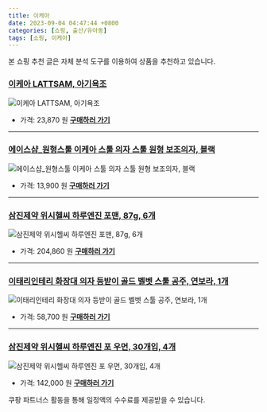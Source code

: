 ```yaml
---
title: 이케아
date: 2023-09-04 04:47:44 +0800
categories: [쇼핑, 출산/유아동]
tags: [쇼핑, 이케아]
---
```

본 쇼핑 추천 글은 자체 분석 도구를 이용하여 상품을 추천하고 있습니다.
### [이케아 LATTSAM, 아기욕조](https://link.coupang.com/re/AFFSDP?lptag=AF1030537&pageKey=6714096097&itemId=15596779247&vendorItemId=70495456742&traceid=V0-153-888c05456d103cda&clickBeacon=QZPCDJ67aunLeEWRhN1TTDX6J3JiFtKJSpwCTSNBeDxlcrqs6oieuIFYANrlE7E6UIjPY7ZNxi%2FxJr4F8M58wSy4mT1lfzHKpBY4HKeCL4WBxHLQPYa8%2FdyWYFxYUjOo9YSxQC%2FBvx13R%2B5OzSGS%2FTWgh%2F9YIdyUrcZ9yDS62bFgMw%2Bk6lv7fE%2BHQRykGvn7I2HJpmAjYjgHDV3ENu2LU3hLO0EyJrQVmMYf9EXzX0jIBlD6Rp6qZ8FcZo3voTCjntKJnagtYKqvhYV3Yl7HszEiyqngDGJ8C0yhCdUvVAkj5w1z7oM0g4OXD1u25nzcklIt%2BHZ6arKp1PvBo%2FbmOjtzI2dPUbR%2FUDaZoDJggoEBHjieChklOSy%2FbLtizl%2F16D3DDuhWknuKQARmdTJE%2BuilvkuxqwkM1%2BRd87HHPTddunaL8Qgk5uOLXxmdD1nDJRdmeFcKkT3nzeY6omKfkWNYUzS0JDzrZ%2Bgv8V03q0eeCDyLPpAeI3osA7Zo8ZSSEKlsdDaNyw8bqISXpLuzrvBIMYVk%2B15Y6tZgAhk9X0epPQzm5u0iWYBzqSwkzJIVx948LytiT5yYaYZetVxNQQu%2FHMwAiq8eK1ONKGdsIaSSQg2fZpaiwyAOuiHfgm7ww9p%2F57bN%2BJYj8ot6MrNWDItQ43qe8hmY7RS7TFtwJcQKjjRlaDYODZ%2BFWYRdCeVAkQhPW%2BCG2GEPAyAtrtYcFw8thq%2BrMRsdrVtgQCUJj1W%2BoHV52DntPN6CNkBquBdorup2FQqUOmMByjFfBRU8FgEREmYTfsXwjLANQtjLJlf0%2BrJMzCcKO6QRicyhi4JuDUn1hWg%2FK37%2FjW2bEGmbLSIG7oEJIKwgWRZCJ1xRy4mh1KHUUCknwKbMtZ306Yv5&requestid=20230907044744703284829946&token=31850C%7CMIXED)
![이케아 LATTSAM, 아기욕조](https://ads-partners.coupang.com/image1/W1BncpYCuJfBqH4kW9utReGOe0FY1-Yl_wjPDtfoCB_IBgDQWcrASnhYfleF9vd_6eLpNDcQoHzAJm84OBUoH02h4Xo_pub4hpWWVjLcBVoSOuf-mGZy7O-GPIExRji9eiDfPIupmQ1gNh9a8nKL60FutAsSMejKjJ2OGGhi_1lj7qkC06fZ2nI5crlgKVOJ_InpfYHkGR5-u0IAFKOPD1Smodaaf1U2JAo3GOHLUfAMOT6OzIltaJsCLe8cVJrsTxATCSrU-5G25rujYteH21eyq2XdM_exOeflOfw2ow==)
- 가격: 23,870 원
[**구매하러 가기**](https://link.coupang.com/re/AFFSDP?lptag=AF1030537&pageKey=6714096097&itemId=15596779247&vendorItemId=70495456742&traceid=V0-153-888c05456d103cda&clickBeacon=QZPCDJ67aunLeEWRhN1TTDX6J3JiFtKJSpwCTSNBeDxlcrqs6oieuIFYANrlE7E6UIjPY7ZNxi%2FxJr4F8M58wSy4mT1lfzHKpBY4HKeCL4WBxHLQPYa8%2FdyWYFxYUjOo9YSxQC%2FBvx13R%2B5OzSGS%2FTWgh%2F9YIdyUrcZ9yDS62bFgMw%2Bk6lv7fE%2BHQRykGvn7I2HJpmAjYjgHDV3ENu2LU3hLO0EyJrQVmMYf9EXzX0jIBlD6Rp6qZ8FcZo3voTCjntKJnagtYKqvhYV3Yl7HszEiyqngDGJ8C0yhCdUvVAkj5w1z7oM0g4OXD1u25nzcklIt%2BHZ6arKp1PvBo%2FbmOjtzI2dPUbR%2FUDaZoDJggoEBHjieChklOSy%2FbLtizl%2F16D3DDuhWknuKQARmdTJE%2BuilvkuxqwkM1%2BRd87HHPTddunaL8Qgk5uOLXxmdD1nDJRdmeFcKkT3nzeY6omKfkWNYUzS0JDzrZ%2Bgv8V03q0eeCDyLPpAeI3osA7Zo8ZSSEKlsdDaNyw8bqISXpLuzrvBIMYVk%2B15Y6tZgAhk9X0epPQzm5u0iWYBzqSwkzJIVx948LytiT5yYaYZetVxNQQu%2FHMwAiq8eK1ONKGdsIaSSQg2fZpaiwyAOuiHfgm7ww9p%2F57bN%2BJYj8ot6MrNWDItQ43qe8hmY7RS7TFtwJcQKjjRlaDYODZ%2BFWYRdCeVAkQhPW%2BCG2GEPAyAtrtYcFw8thq%2BrMRsdrVtgQCUJj1W%2BoHV52DntPN6CNkBquBdorup2FQqUOmMByjFfBRU8FgEREmYTfsXwjLANQtjLJlf0%2BrJMzCcKO6QRicyhi4JuDUn1hWg%2FK37%2FjW2bEGmbLSIG7oEJIKwgWRZCJ1xRy4mh1KHUUCknwKbMtZ306Yv5&requestid=20230907044744703284829946&token=31850C%7CMIXED)
---
### [에이스샵_원형스툴 이케아 스툴 의자 스툴 원형 보조의자, 블랙](https://link.coupang.com/re/AFFSDP?lptag=AF1030537&pageKey=7565046103&itemId=19939309685&vendorItemId=75151374584&traceid=V0-153-f798e48b5b0765e6&clickBeacon=QZPCDJ67aunLeEWRhN1TTDX6J3JiFtKJSpwCTSNBeDxlcrqs6oieuIFYANrlE7E6UIjPY7ZNxi%2FxJr4F8M58wSy4mT1lfzHKpBY4HKeCL4XU%2BevL7s0W3uWk8VULoRtm3DPrt5%2F5P%2B%2BUoadgOxM2%2Fk7nonB%2FxhVYU1zYFFcDCngq%2Bac%2FkH8%2BCSO1He1Jf3%2BhI2HJpmAjYjgHDV3ENu2LU3hLO0EyJrQVmMYf9EXzX0jIBlD6Rp6qZ8FcZo3voTCj9hU7SiuOdBn8jJpcGb0C66527AG0fK8wnD3VbBwkEGC%2B65mZN8BeVzTtsRJueF3HGqa2jAcVDd4HHNt4pg2U8kiyhgl2E3zGZSnNDt09nhtgDZn0mT10lGxHc6uPVpaOZBN2d5sk0FfKGdYGX5AJqoI2FO%2FiTxMyeuouEGNa9b0YfwNhJuEfzg0Ir%2BnlbXAtCSp%2BftH1PXztHvuGI3vQF%2FkBo1rhWRwt4BryAa7NR6d5ImDaBt080Ip9aiTUh69frIUw%2FuELCki1YZMUufXDI9Pmgl%2BUMxqTj5LdE2IP8BWwXJ6I72lURIZNe%2BdlJgwCDsYU9Gn7D5HnZq8YWf7sg2ZmIm%2Fwz8C%2BFW0k7juXe0b19sOkhrKvKx0J%2FHhN8diV6573MLDP5Tld2eqBi4vIyKWOjUd5dh89LKqjZCYYsfeF0B%2FrGln9WQ38KLLGqZghgI%2BMCMYjxVT0O8QexCME%2FgJ4oIcjPJf2H9YyWH%2BQ6z8nUHM9BB57q0H8pArFUj1fk%2BIRPXToYZO5ry3Zz7nD7l0zHddc29JOmuT0q8K8UeFiapOEMQNy%2FmRPmeM%2BLqDUDVMkPMrY6A2%2BPWQ4djJih%2B6QbvYBKwV6nuNqo7RWw5zJWncT0qVidNAe4F95yL3O&requestid=20230907044744703284829946&token=31850C%7CMIXED)
![에이스샵_원형스툴 이케아 스툴 의자 스툴 원형 보조의자, 블랙](https://ads-partners.coupang.com/image1/mdzXinnyOGMi6JVJmSNO0bijidJB8N1jUwgZGgXk098aZBNfHpfaaQ9dQ_vIaNDYqi0OvwXdQmmx0_1GotNzftIv2i2sfaghXUcCr15_7An3cPZVqkVByo5uBAj7aN3Rd-i1tR3rzo8qGDTuULtThxW0TUpvJCAutRZJ4ZbxTOu0xlEMdEKivgiCJ7yg9Kc7oio36R7o9Izi8cv8GPpdFhw7d2VBRQ28apKjgcrzKUXsFSIN3RplEaeb2irW8ZAGSQjj6W6u4lPDENCMSDtH7wZTugCDNrILCjZ7nJo5D0yiyd2L)
- 가격: 13,900 원
[**구매하러 가기**](https://link.coupang.com/re/AFFSDP?lptag=AF1030537&pageKey=7565046103&itemId=19939309685&vendorItemId=75151374584&traceid=V0-153-f798e48b5b0765e6&clickBeacon=QZPCDJ67aunLeEWRhN1TTDX6J3JiFtKJSpwCTSNBeDxlcrqs6oieuIFYANrlE7E6UIjPY7ZNxi%2FxJr4F8M58wSy4mT1lfzHKpBY4HKeCL4XU%2BevL7s0W3uWk8VULoRtm3DPrt5%2F5P%2B%2BUoadgOxM2%2Fk7nonB%2FxhVYU1zYFFcDCngq%2Bac%2FkH8%2BCSO1He1Jf3%2BhI2HJpmAjYjgHDV3ENu2LU3hLO0EyJrQVmMYf9EXzX0jIBlD6Rp6qZ8FcZo3voTCj9hU7SiuOdBn8jJpcGb0C66527AG0fK8wnD3VbBwkEGC%2B65mZN8BeVzTtsRJueF3HGqa2jAcVDd4HHNt4pg2U8kiyhgl2E3zGZSnNDt09nhtgDZn0mT10lGxHc6uPVpaOZBN2d5sk0FfKGdYGX5AJqoI2FO%2FiTxMyeuouEGNa9b0YfwNhJuEfzg0Ir%2BnlbXAtCSp%2BftH1PXztHvuGI3vQF%2FkBo1rhWRwt4BryAa7NR6d5ImDaBt080Ip9aiTUh69frIUw%2FuELCki1YZMUufXDI9Pmgl%2BUMxqTj5LdE2IP8BWwXJ6I72lURIZNe%2BdlJgwCDsYU9Gn7D5HnZq8YWf7sg2ZmIm%2Fwz8C%2BFW0k7juXe0b19sOkhrKvKx0J%2FHhN8diV6573MLDP5Tld2eqBi4vIyKWOjUd5dh89LKqjZCYYsfeF0B%2FrGln9WQ38KLLGqZghgI%2BMCMYjxVT0O8QexCME%2FgJ4oIcjPJf2H9YyWH%2BQ6z8nUHM9BB57q0H8pArFUj1fk%2BIRPXToYZO5ry3Zz7nD7l0zHddc29JOmuT0q8K8UeFiapOEMQNy%2FmRPmeM%2BLqDUDVMkPMrY6A2%2BPWQ4djJih%2B6QbvYBKwV6nuNqo7RWw5zJWncT0qVidNAe4F95yL3O&requestid=20230907044744703284829946&token=31850C%7CMIXED)
---
### [삼진제약 위시헬씨 하루엔진 포맨, 87g, 6개](https://link.coupang.com/re/AFFSDP?lptag=AF1030537&pageKey=6939761179&itemId=16717514902&vendorItemId=86902236734&traceid=V0-153-28e34492d9b569f6&clickBeacon=QZPCDJ67aunLeEWRhN1TTDX6J3JiFtKJSpwCTSNBeDxlcrqs6oieuIFYANrlE7E6UIjPY7ZNxi%2FxJr4F8M58wSy4mT1lfzHKpBY4HKeCL4X6NIxQKXfDjiWfHVUxeQwt3DPrt5%2F5P%2B%2BUoadgOxM2%2Fs9ZYhKmH8em%2Fq94llqWgT644k6staIJ%2Fi6Iy4ORd6x3I2HJpmAjYjgHDV3ENu2LU3hLO0EyJrQVmMYf9EXzX0jIBlD6Rp6qZ8FcZo3voTCjntKJnagtYKqvhYV3Yl7Hs4zyl%2FYzQDMdusTG91R62OAnjz2OmqguKlpwo75wqnhsgP3i01cZjSPnMG6D23rZXP73O%2Fjcy%2BJykZMfXQBDg7pTOpohgozQ1Otv6RoL%2BZeJ%2Fby%2B7d9ojWLJ2MiXa9hDurYro9goHjpIYD60O1%2FdLYUJZU6lnCwa%2FQcaKYhDAJASJMl0%2FBny9CjtvKnsk8%2FVAFeI9OYcPMXjT1VW7AVbp18rNwAjHaR6h%2FjiYzsXVaVGYHGnYrPNoo7alMkWi3dRWfj%2Frue3bozQLQCQswK05XnPO3pA3YVkKf9mYNuN8g8q45YBfcNy0UDQ66eo4%2BtOGXnbHddBEGXI1DEX74sTeoNRtrlVarPNhgI8IReDoDgmCi%2FpLbw3vvPrpV%2FJ6fx8qP0Y8z6E2QwN3RzUnabfNfZSNQ0Rhya0foxkxHTumqM6avqxilqmjTdtCpbnCsEdbJFzW4%2B%2B3P%2FgqnDpTvoL3Xs90USsg77sF81hcbOuwBIzeS5D413vSQ08l%2B2Oz3t8KN0QCUevJJTJL7KBMyNMnw7Y1qcfzYX%2FyBPry%2F7UnOBmJJX4PAimGfrK9OuaXu3yMvea17oifBjD6gOfIK7DwuBsm5EnsNqKzyuBEjG5RgA7DfVWL%2FHMCmELl7yPzoam%2FQ%3D%3D&requestid=20230907044744703284829946&token=31850C%7CMIXED)
![삼진제약 위시헬씨 하루엔진 포맨, 87g, 6개](https://ads-partners.coupang.com/image1/CktRK587hFCWnQNgCpVCD0lxfwPJGCwTgq8C8JNbq4hpREM4NbuGfkuNbCT1xrTpnDMLLwwnulqxO7W4cMPfQJfy1AIy9wyTFAyPe3h2YQ-3uiKenJfoNW8BywCCzVM6ojeAPy3-IO2cPpPMNWzyHWQEakj44bpZf-woLKIMM50-i0ztqJ6Rqw0VtmC88QlZTUg3zmkdCVDIIUetDEJQNKBr0qakYSQsbVvLrJQ4XMrC5BB6SApr4i773moEpkbJn4llk0oiLuZV8Phvx2BywztgsCEJPB4ACWRKvMZb3C5Pa1ImXEU=)
- 가격: 204,860 원
[**구매하러 가기**](https://link.coupang.com/re/AFFSDP?lptag=AF1030537&pageKey=6939761179&itemId=16717514902&vendorItemId=86902236734&traceid=V0-153-28e34492d9b569f6&clickBeacon=QZPCDJ67aunLeEWRhN1TTDX6J3JiFtKJSpwCTSNBeDxlcrqs6oieuIFYANrlE7E6UIjPY7ZNxi%2FxJr4F8M58wSy4mT1lfzHKpBY4HKeCL4X6NIxQKXfDjiWfHVUxeQwt3DPrt5%2F5P%2B%2BUoadgOxM2%2Fs9ZYhKmH8em%2Fq94llqWgT644k6staIJ%2Fi6Iy4ORd6x3I2HJpmAjYjgHDV3ENu2LU3hLO0EyJrQVmMYf9EXzX0jIBlD6Rp6qZ8FcZo3voTCjntKJnagtYKqvhYV3Yl7Hs4zyl%2FYzQDMdusTG91R62OAnjz2OmqguKlpwo75wqnhsgP3i01cZjSPnMG6D23rZXP73O%2Fjcy%2BJykZMfXQBDg7pTOpohgozQ1Otv6RoL%2BZeJ%2Fby%2B7d9ojWLJ2MiXa9hDurYro9goHjpIYD60O1%2FdLYUJZU6lnCwa%2FQcaKYhDAJASJMl0%2FBny9CjtvKnsk8%2FVAFeI9OYcPMXjT1VW7AVbp18rNwAjHaR6h%2FjiYzsXVaVGYHGnYrPNoo7alMkWi3dRWfj%2Frue3bozQLQCQswK05XnPO3pA3YVkKf9mYNuN8g8q45YBfcNy0UDQ66eo4%2BtOGXnbHddBEGXI1DEX74sTeoNRtrlVarPNhgI8IReDoDgmCi%2FpLbw3vvPrpV%2FJ6fx8qP0Y8z6E2QwN3RzUnabfNfZSNQ0Rhya0foxkxHTumqM6avqxilqmjTdtCpbnCsEdbJFzW4%2B%2B3P%2FgqnDpTvoL3Xs90USsg77sF81hcbOuwBIzeS5D413vSQ08l%2B2Oz3t8KN0QCUevJJTJL7KBMyNMnw7Y1qcfzYX%2FyBPry%2F7UnOBmJJX4PAimGfrK9OuaXu3yMvea17oifBjD6gOfIK7DwuBsm5EnsNqKzyuBEjG5RgA7DfVWL%2FHMCmELl7yPzoam%2FQ%3D%3D&requestid=20230907044744703284829946&token=31850C%7CMIXED)
---
### [이태리인테리 화장대 의자 등받이 골드 벨벳 스툴 공주, 연보라, 1개](https://link.coupang.com/re/AFFSDP?lptag=AF1030537&pageKey=7216244145&itemId=18275352525&vendorItemId=82972959605&traceid=V0-153-141b1c32ad1adced&clickBeacon=QZPCDJ67aunLeEWRhN1TTDX6J3JiFtKJSpwCTSNBeDxlcrqs6oieuIFYANrlE7E6UIjPY7ZNxi%2FxJr4F8M58wSy4mT1lfzHKpBY4HKeCL4WaJbqpokMAh6Sj%2BT3I5FKl3DPrt5%2F5P%2B%2BUoadgOxM2%2FvTwlG4L53KIXsN7Cb99mjrdAOIPOv1hSB1fCiu2uqHAI2HJpmAjYjgHDV3ENu2LU3hLO0EyJrQVmMYf9EXzX0jIBlD6Rp6qZ8FcZo3voTCjIt%2BYlG5pqPYGl%2Bdqo0XIXkwIdKhZW7bE0yx46F%2BqZqlUNeTqIa9mLTZ%2F72TnDgbWFPmbYaFVnVpyCytWhYBTboBd2I5%2B07sxepLdyCrqCqOzEFcfebm056P0jymCyFnj9yS%2FqZmvdpMvrB3eu7Q9VdGrXdriCOivHgADSMRxSuLL8MWi%2BJofv9fPMnZaBTAfWvqbdEr4jOQa1mcg47G0lBXrM077ghGTZpDXNg3erBO%2F1O2C88A9c7zKYnazJ2bVnyOdL41VexSvcPNZtRrHT1kHhxUpx4pjllHmcTYoWU0LcQ9fA8iDrlf1snRHs7zl6tYw2avtdkdu0uEagdv8sPIeY2ZeIGVYKUMY%2FodCiJPmeOKYzTGhLjaMiraWHvgUlunBAcj54vThWA3jP%2BtbThE0udvRdEkljMsYOqhagQYN%2FDgPXvfGt91fHoo%2FiLhLW3%2BtIaByc64iap%2FAX05hgZDGDcrh22hFmM4dLoJug5IitZKsgPkmuXQlPsHH0rOlJzTUXUvmu1%2Fu6RTimfVU6lwrXDG%2Fg0OAK%2Fyfv1tk3%2FCbsOaDQ25Iv3UfpbCwZn%2BnIFSSxJc18w131d0y2osIiAJWPWhiG29ku9aURHSF9W4Q5TLjPQakngng4ROfyDYs&requestid=20230907044744703284829946&token=31850C%7CMIXED)
![이태리인테리 화장대 의자 등받이 골드 벨벳 스툴 공주, 연보라, 1개](https://ads-partners.coupang.com/image1/T5mR1HqkW0EqiUk5T0-YSipLGkNKnNvitjfUf1ea0C3XjMlEbToEmsaxL8Tt4DjI1cTSMvK0Pb4_LchlL0I2_cwJ8xs8hx8H2PwZfL5wt3LqgZpMJJ-r-Akjbdk8YZBEIe7Fvpnzm1SQO5Hh3aJ9dOxrzIYGn9aBg_75VEROPThThwuvfr9QaTVQq9p4B-2Euax54tkJoin4GN19AWdqlboMdJYsrn8wcq4Dl-ERcGmmEsREwphuON8Vq_FoCDqtqRuy-rRwvnR8nIkzVMZC_iwQ9rZdyFPwPr9_NRyxErYcRCoETg==)
- 가격: 58,700 원
[**구매하러 가기**](https://link.coupang.com/re/AFFSDP?lptag=AF1030537&pageKey=7216244145&itemId=18275352525&vendorItemId=82972959605&traceid=V0-153-141b1c32ad1adced&clickBeacon=QZPCDJ67aunLeEWRhN1TTDX6J3JiFtKJSpwCTSNBeDxlcrqs6oieuIFYANrlE7E6UIjPY7ZNxi%2FxJr4F8M58wSy4mT1lfzHKpBY4HKeCL4WaJbqpokMAh6Sj%2BT3I5FKl3DPrt5%2F5P%2B%2BUoadgOxM2%2FvTwlG4L53KIXsN7Cb99mjrdAOIPOv1hSB1fCiu2uqHAI2HJpmAjYjgHDV3ENu2LU3hLO0EyJrQVmMYf9EXzX0jIBlD6Rp6qZ8FcZo3voTCjIt%2BYlG5pqPYGl%2Bdqo0XIXkwIdKhZW7bE0yx46F%2BqZqlUNeTqIa9mLTZ%2F72TnDgbWFPmbYaFVnVpyCytWhYBTboBd2I5%2B07sxepLdyCrqCqOzEFcfebm056P0jymCyFnj9yS%2FqZmvdpMvrB3eu7Q9VdGrXdriCOivHgADSMRxSuLL8MWi%2BJofv9fPMnZaBTAfWvqbdEr4jOQa1mcg47G0lBXrM077ghGTZpDXNg3erBO%2F1O2C88A9c7zKYnazJ2bVnyOdL41VexSvcPNZtRrHT1kHhxUpx4pjllHmcTYoWU0LcQ9fA8iDrlf1snRHs7zl6tYw2avtdkdu0uEagdv8sPIeY2ZeIGVYKUMY%2FodCiJPmeOKYzTGhLjaMiraWHvgUlunBAcj54vThWA3jP%2BtbThE0udvRdEkljMsYOqhagQYN%2FDgPXvfGt91fHoo%2FiLhLW3%2BtIaByc64iap%2FAX05hgZDGDcrh22hFmM4dLoJug5IitZKsgPkmuXQlPsHH0rOlJzTUXUvmu1%2Fu6RTimfVU6lwrXDG%2Fg0OAK%2Fyfv1tk3%2FCbsOaDQ25Iv3UfpbCwZn%2BnIFSSxJc18w131d0y2osIiAJWPWhiG29ku9aURHSF9W4Q5TLjPQakngng4ROfyDYs&requestid=20230907044744703284829946&token=31850C%7CMIXED)
---
### [삼진제약 위시헬씨 하루엔진 포 우먼, 30개입, 4개](https://link.coupang.com/re/AFFSDP?lptag=AF1030537&pageKey=6745417508&itemId=16848489762&vendorItemId=86820135946&traceid=V0-153-bf926964e7ae285e&clickBeacon=QZPCDJ67aunLeEWRhN1TTDX6J3JiFtKJSpwCTSNBeDxlcrqs6oieuIFYANrlE7E6UIjPY7ZNxi%2FxJr4F8M58wSy4mT1lfzHKpBY4HKeCL4UNrBNxZ85pNqFbg10qlpYH3DPrt5%2F5P%2B%2BUoadgOxM2%2FigT4xz2iD4bj3akk6iZHyWNmduTm0XFUX714JbbZfWrI2HJpmAjYjgHDV3ENu2LU3hLO0EyJrQVmMYf9EXzX0jIBlD6Rp6qZ8FcZo3voTCjntKJnagtYKqvhYV3Yl7Hs3LX9HiLuGQVm8ighZ3ej8WYMf6s9vmrlZq%2FXRDoG08Rre%2FlY6AbFg%2FmRDjrafUa6RBLSBMr0MQFz2CFYuhu5aVmhIa1XMCk0gYiULdoU9Pqw%2FNF5krcskbnmHfNiGOcTDr1WDOR9ESpxdEDro4sqJ0a3KxtZx7%2BZAs0n8X5IxI1RQv8V6jMTqioSIVqOuSDKP9wU9CJNnGF45Glj5E%2Fva1BUFRoI9L0vZt7pypZEPDpPL%2BEDBWi2Q8zgJ6BwdMqeIvqAM1SCUkLkrnyQQJW197IxBqVud0flgdrWDPbaCC6EKlsdDaNyw8bqISXpLuzrsyHcZ1njj8fpKhX0u9DXbGbE9fClg4dWaROz%2BXWI4T%2F514fk7%2BcwZyBXbSfLz02%2BxhpWfdZ5m%2BhI5t9Z7sl1GGpsYRfMO9sTR8%2Ft40g70MSeK8EoQjlE51TkxqinGZCebCP8jVD2gV00%2BNl4bEeXA3maBBhy6ha2NkT94Ota%2BgHAzRSh%2BlgWxDxIlsY5EBs9a7YaYTbSqVw1F1QobAB%2Fy3hlBM6gOz%2FhRshmGLzeHxnuxSdbMycj7hlzbH5SSILy5tCGWwNkPZR44FY2lIzLlYqK31u3NGzySCj39t%2Fwvxzpjo95xFW4bJLt6lX5mqBDQ%3D%3D&requestid=20230907044744703284829946&token=31850C%7CMIXED)
![삼진제약 위시헬씨 하루엔진 포 우먼, 30개입, 4개](https://ads-partners.coupang.com/image1/8apQbS9SauMk-qDV8WwMPQ8xjVz6WRgxZLsBTO6tsh-_NJqnEWURgk0JHfsoC1Ekxw11bTv0iuqsoF1thLkMRVVddg0_mYU6beTQzxb4HRiRGF042VvujDXRw2dHB5Ju_VVrDFYJa3hT27HRVuqmiz6iZGrrP-pfhyB8e_bh9t00rSjcDvTcdK1GYJN-fSNDSRPSMm-R-mptJZAbOVXcy-pjjymOTwcb8NBq5BKf-_VrDKiFC89gpXdY_yE0H0iuIbWcMZPkcsmK33MZCltjYgsfdR-1h6H4jf1qqI8hKAnNrJo6)
- 가격: 142,000 원
[**구매하러 가기**](https://link.coupang.com/re/AFFSDP?lptag=AF1030537&pageKey=6745417508&itemId=16848489762&vendorItemId=86820135946&traceid=V0-153-bf926964e7ae285e&clickBeacon=QZPCDJ67aunLeEWRhN1TTDX6J3JiFtKJSpwCTSNBeDxlcrqs6oieuIFYANrlE7E6UIjPY7ZNxi%2FxJr4F8M58wSy4mT1lfzHKpBY4HKeCL4UNrBNxZ85pNqFbg10qlpYH3DPrt5%2F5P%2B%2BUoadgOxM2%2FigT4xz2iD4bj3akk6iZHyWNmduTm0XFUX714JbbZfWrI2HJpmAjYjgHDV3ENu2LU3hLO0EyJrQVmMYf9EXzX0jIBlD6Rp6qZ8FcZo3voTCjntKJnagtYKqvhYV3Yl7Hs3LX9HiLuGQVm8ighZ3ej8WYMf6s9vmrlZq%2FXRDoG08Rre%2FlY6AbFg%2FmRDjrafUa6RBLSBMr0MQFz2CFYuhu5aVmhIa1XMCk0gYiULdoU9Pqw%2FNF5krcskbnmHfNiGOcTDr1WDOR9ESpxdEDro4sqJ0a3KxtZx7%2BZAs0n8X5IxI1RQv8V6jMTqioSIVqOuSDKP9wU9CJNnGF45Glj5E%2Fva1BUFRoI9L0vZt7pypZEPDpPL%2BEDBWi2Q8zgJ6BwdMqeIvqAM1SCUkLkrnyQQJW197IxBqVud0flgdrWDPbaCC6EKlsdDaNyw8bqISXpLuzrsyHcZ1njj8fpKhX0u9DXbGbE9fClg4dWaROz%2BXWI4T%2F514fk7%2BcwZyBXbSfLz02%2BxhpWfdZ5m%2BhI5t9Z7sl1GGpsYRfMO9sTR8%2Ft40g70MSeK8EoQjlE51TkxqinGZCebCP8jVD2gV00%2BNl4bEeXA3maBBhy6ha2NkT94Ota%2BgHAzRSh%2BlgWxDxIlsY5EBs9a7YaYTbSqVw1F1QobAB%2Fy3hlBM6gOz%2FhRshmGLzeHxnuxSdbMycj7hlzbH5SSILy5tCGWwNkPZR44FY2lIzLlYqK31u3NGzySCj39t%2Fwvxzpjo95xFW4bJLt6lX5mqBDQ%3D%3D&requestid=20230907044744703284829946&token=31850C%7CMIXED)


쿠팡 파트너스 활동을 통해 일정액의 수수료를 제공받을 수 있습니다.
